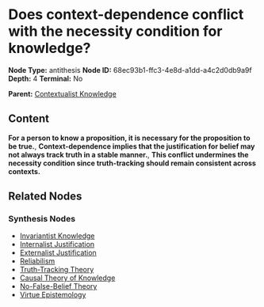 # Does context-dependence conflict with the necessity condition for knowledge?

**Node Type:** antithesis
**Node ID:** 68ec93b1-ffc3-4e8d-a1dd-a4c2d0db9a9f
**Depth:** 4
**Terminal:** No

**Parent:** [Contextualist Knowledge](contextualist-knowledge-synthesis-3a917ee3-a255-4014-98b5-7163fe11f3d9.md)

## Content

**For a person to know a proposition, it is necessary for the proposition to be true.**, **Context-dependence implies that the justification for belief may not always track truth in a stable manner.**, **This conflict undermines the necessity condition since truth-tracking should remain consistent across contexts.**

## Related Nodes

### Synthesis Nodes

- [Invariantist Knowledge](invariantist-knowledge-synthesis-37be252e-549e-45a6-8a78-df23e8b97aa8.md)
- [Internalist Justification](internalist-justification-synthesis-e5c23d1e-ba64-4c9c-95d6-0696774ed663.md)
- [Externalist Justification](externalist-justification-synthesis-81bfdd66-e49c-4ccf-a41c-6490afe53b0d.md)
- [Reliabilism](reliabilism-synthesis-837c5d1d-996d-475c-bb54-a7deeabc06a0.md)
- [Truth-Tracking Theory](truth-tracking-theory-synthesis-deac4534-155a-4159-810d-318fa4b6ba35.md)
- [Causal Theory of Knowledge](causal-theory-of-knowledge-synthesis-4ffa1b2f-fad4-4cd9-af35-8db5dad6de62.md)
- [No-False-Belief Theory](no-false-belief-theory-synthesis-db6f1fba-9679-4725-9814-6166070b7289.md)
- [Virtue Epistemology](virtue-epistemology-synthesis-feddcb1a-7f1e-4369-ba2e-dff6fe4fb0da.md)
